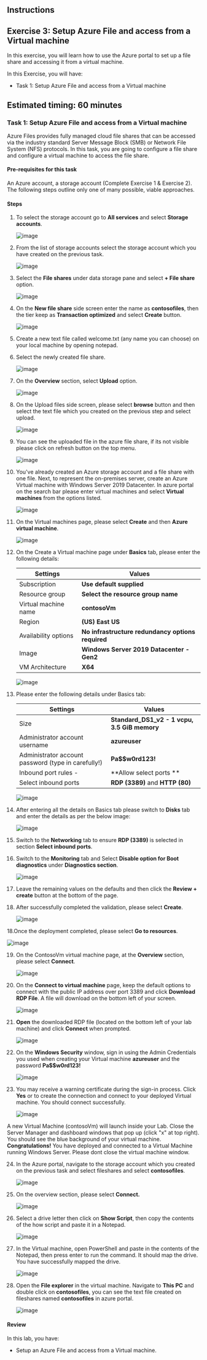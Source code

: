 ## Instructions

## Exercise 3: Setup Azure File and access from a Virtual machine

In this exercise, you will learn how to use the Azure portal to set up a file share and accessing it from a virtual machine.

In this Exercise, you will have:

+ Task 1: Setup Azure File and access from a Virtual machine

## Estimated timing: 60 minutes

### Task 1: Setup Azure File and access from a Virtual machine

Azure Files provides fully managed cloud file shares that can be accessed via the industry standard Server Message Block (SMB) or Network File System (NFS) protocols.
In this task, you are going to configure a file share and configure a virtual machine to access the file share.

#### Pre-requisites for this task

An Azure account, a storage account (Complete Exercise 1 & Exercise 2). The following steps outline only one of many possible, viable approaches.

#### Steps

1. To select the storage account go to **All services** and select **Storage accounts**.

    ![image](../media/files3a.png)

2. From the list of storage accounts select the storage account which you have created on the previous task.

    ![image](../media/files3.png)

2. Select the **File shares** under data storage pane and select **+ File share** option.

    ![image](../media/files2.png)

3. On the **New file share** side screen enter the name as **contosofiles**, then the tier keep as **Transaction optimized** and select **Create** button.

    ![image](../media/files4.png)

4. Create a new text file called welcome.txt (any name you can choose) on your local machine by opening notepad.

5. Select the newly created file share.

    ![image](../media/files5.png)

6. On the **Overview** section, select **Upload** option.

    ![image](../media/files6.png)

7. On the Upload files side screen, please select **browse** button and then select the text file which you created on the previous step and select upload.

    ![image](../media/files7.png)

8. You can see the uploaded file in the azure file share, if its not visible please click on refresh button on the top menu.

    ![image](../media/files8.png)

9. You've already created an Azure storage account and a file share with one file. Next, to represent the on-premises server, create an Azure Virtual machine with Windows Server 2019 Datacenter. In azure portal on the search bar please enter virtual machines and select **Virtual machines** from the options listed.

    ![image](../media/files9.png)

10. On the Virtual machines page, please select **Create** and then **Azure virtual machine**.

    ![image](../media/files10.png)

11. On the Create a Virtual machine page under **Basics** tab, please enter the following details:

    | Settings | Values |
    |  -- | -- |
    | Subscription | **Use default supplied** |
    | Resource group | **Select the resource group name** |
    | Virtual machine name | **contosoVm** |
    | Region | **(US) East US**|
    | Availability options | **No infrastructure redundancy options required** |
    | Image | **Windows Server 2019 Datacenter - Gen2** |
    | VM Architecture | **X64** |

    ![image](../media/files12.png)


12. Please enter the following details under Basics tab:  
    
    | Settings | Values |
    |  -- | -- |
    | Size | **Standard_DS1_v2 - 1 vcpu, 3.5 GiB memory** |
    | Administrator account username | **azureuser** |
    | Administrator account password (type in carefully!) | **Pa$$w0rd123!**|
    | Inbound port rules - | **Allow select ports **|
    | Select inbound ports | **RDP (3389)** and **HTTP (80)**| 

    ![image](../media/files13a.png)

13. After entering all the details on Basics tab please switch to **Disks** tab and enter the details as per the below image:

    ![image](../media/files14.png)

14. Switch to the **Networking** tab to ensure **RDP (3389)** is selected in section **Select inbound ports**.

15. Switch to the **Monitoring** tab and Select **Disable option for Boot diagnostics** under **Diagnostics section**.

    ![image](../media/files15.png)
 
16. Leave the remaining values on the defaults and then click the **Review + create** button at the bottom of the page.

17. After successfully completed the validation, please select **Create**.

    ![image](../media/files16.png)

18.Once the deployment completed, please select **Go to resources**.

   ![image](../media/files17.png)

19. On the ContosoVm virtual machine page, at the **Overview** section, please select **Connect**.

    ![image](../media/files18.png)

20. On the **Connect to virtual machine** page, keep the default options to connect with the public IP address over port 3389 and click **Download RDP File**. A file will download on the bottom left of your screen.

    ![image](../media/files20a.png)

21. **Open** the downloaded RDP file (located on the bottom left of your lab machine) and click **Connect** when prompted. 

    ![image](../media/files19.png)

22. On the **Windows Security** window, sign in using the Admin Credentials you used when creating your Virtual machine **azureuser** and the password **Pa$$w0rd123!**

    ![image](../media/files20.png)

23. You may receive a warning certificate during the sign-in process. Click **Yes** or to create the connection and connect to your deployed Virtual machine. You should connect successfully.

    ![image](../media/files21.png)

A new Virtual Machine (contosoVm) will launch inside your Lab. Close the Server Manager and dashboard windows that pop up (click "x" at top right). You should see the blue background of your virtual machine. **Congratulations!** You have deployed and connected to a Virtual Machine running Windows Server. Please dont close the virtual machine window.

24. In the Azure portal, navigate to the storage account which you created on the previous task and select fileshares and select **contosofiles**.

    ![image](../media/files22.png)

25. On the overview section, please select **Connect.**

    ![image](../media/files23.png)

26. Select a drive letter then click on **Show Script**, then copy the contents of the how script and paste it in a Notepad.

    ![image](../media/files24.png)

27. In the Virtual machine, open PowerShell and paste in the contents of the Notepad, then press enter to run the command. It should map the drive. You have successfully mapped the drive.

    ![image](../media/files25.png)

28. Open the **File explorer** in the virtual machine. Navigate to **This PC** and double click on **contosofiles**, you can see the text file created on fileshares named **contosofiles** in azure portal.

    ![image](../media/az305_03-final.png)
    
#### Review

In this lab, you have:

- Setup an Azure File and access from a Virtual machine.
